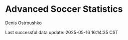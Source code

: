 # Advanced Soccer Statistics
Denis Ostroushko

<!-- gfm -->

Last successful data update: 2025-05-16 16:14:35 CST
